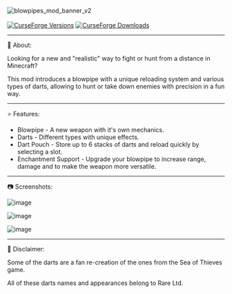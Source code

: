 
![blowpipes_mod_banner_v2](https://github.com/user-attachments/assets/ebd13295-9dd3-4501-9377-106058e14b72)<br><br>
[![CurseForge Versions](https://cf.way2muchnoise.eu/versions/1209549.svg)](https://www.curseforge.com/minecraft/mc-mods/thedragons-blowpipes)
[![CurseForge Downloads](https://cf.way2muchnoise.eu/short_1209549.svg)](https://www.curseforge.com/minecraft/mc-mods/thedragons-blowpipes)  




---

📖 About:


Looking for a new and "realistic" way to fight or hunt from a distance in Minecraft? 

This mod introduces a blowpipe with a unique reloading system and various types of darts, allowing to hunt or take down enemies with precision in a fun way.

---

⭐ Features:


- Blowpipe - A new weapon with it's own mechanics.
- Darts - Different types with unique effects.
- Dart Pouch - Store up to 6 stacks of darts and reload quickly by selecting a slot.
- Enchantment Support - Upgrade your blowpipe to increase range, damage and to make the weapon more versatile.

---
 

📷 Screenshots:

![image](https://github.com/user-attachments/assets/c92d2b2c-a47a-4e23-98ec-ef8142884d3d)

![image](https://github.com/user-attachments/assets/d2dcb388-f027-411e-98d3-7cebb39ffbdd)

![image](https://github.com/user-attachments/assets/52bba24f-8772-41fa-ba08-6b9cdcb51e0e)

---

🔶 Disclaimer:

 

Some of the darts are a fan re-creation of the ones from the Sea of Thieves game.

All of these darts names and appearances belong to Rare Ltd.
